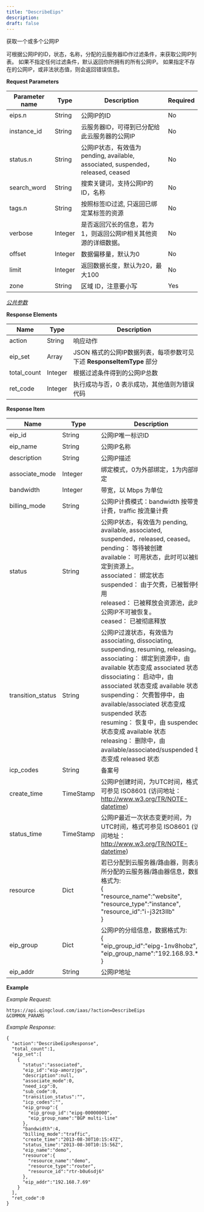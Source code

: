 ```yaml
---
title: "DescribeEips"
description: 
draft: false
---
```




获取一个或多个公网IP

可根据公网IP的ID，状态，名称，分配的云服务器ID作过滤条件，来获取公网IP列表。 如果不指定任何过滤条件，默认返回你所拥有的所有公网IP。 如果指定不存在的公网IP，或非法状态值，则会返回错误信息。

**Request Parameters**

| Parameter name | Type | Description | Required |
| --- | --- | --- | --- |
| eips.n | String | 公网IP的ID | No |
| instance_id | String | 云服务器ID，可得到已分配给此云服务器的公网IP | No |
| status.n | String | 公网IP状态，有效值为 pending, available, associated, suspended，released, ceased | No |
| search_word | String | 搜索关键词，支持公网IP的ID，名称 | No |
| tags.n | String | 按照标签ID过滤, 只返回已绑定某标签的资源 | No |
| verbose | Integer | 是否返回冗长的信息，若为1，则返回公网IP相关其他资源的详细数据。 | No |
| offset | Integer | 数据偏移量，默认为0 | No |
| limit | Integer | 返回数据长度，默认为20，最大100 | No |
| zone | String | 区域 ID，注意要小写 | Yes |

[_公共参数_](../../../parameters/)

**Response Elements**

| Name | Type | Description |
| --- | --- | --- |
| action | String | 响应动作 |
| eip_set | Array | JSON 格式的公网IP数据列表，每项参数可见下述 **ResponseItemType** 部分 |
| total_count | Integer | 根据过滤条件得到的公网IP总数 |
| ret_code | Integer | 执行成功与否，0 表示成功，其他值则为错误代码 |

**Response Item**

| Name | Type | Description |
| --- | --- | --- |
| eip_id | String | 公网IP唯一标识ID |
| eip_name | String | 公网IP名称 |
| description | String | 公网IP描述 |
| associate_mode | Integer | 绑定模式，0为外部绑定，1为内部绑定 |
| bandwidth | Integer | 带宽，以 Mbps 为单位 |
| billing_mode | String | 公网IP计费模式：bandwidth 按带宽计费，traffic 按流量计费 |
| status | String | 公网IP状态，有效值为 pending, available, associated, suspended，released, ceased。<br/>pending： 等待被创建<br/>available： 可用状态，此时可以被绑定到资源上。<br/>associated： 绑定状态<br/>suspended： 由于欠费，已被暂停使用<br/>released： 已被释放会资源池，此时公网IP不可被恢复。<br/>ceased： 已被彻底释放 |
| transition_status | String | 公网IP过渡状态，有效值为 associating, dissociating, suspending, resuming, releasing。<br/>associating： 绑定到资源中，由 available 状态变成 associated 状态<br/>dissociating： 启动中，由 associated 状态变成 available 状态<br/>suspending： 欠费暂停中，由 available/associated 状态变成 suspended 状态<br/>resuming： 恢复中，由 suspended 状态变成 available 状态<br/>releasing： 删除中，由 available/associated/suspended 状态变成 released 状态 |
| icp_codes | String | 备案号 |
| create_time | TimeStamp | 公网IP创建时间，为UTC时间，格式可参见 ISO8601 (访问地址：http://www.w3.org/TR/NOTE-datetime)|
| status_time | TimeStamp | 公网IP最近一次状态变更时间，为UTC时间，格式可参见 ISO8601 (访问地址：http://www.w3.org/TR/NOTE-datetime)|
| resource | Dict | 若已分配到云服务器/路由器，则表示所分配的云服务器/路由器信息，数据格式为:<br/>{<br/> "resource_name":"website",<br/> "resource_type":"instance",<br/> "resource_id":"i-j32t3llb"<br/>} |
| eip_group | Dict | 公网IP的分组信息，数据格式为:<br/>{<br/>  "eip_group_id":"eipg-1nv8hobz",<br/>  "eip_group_name":"192.168.93.*"<br/>} |
| eip_addr | String | 公网IP地址 |

**Example**

_Example Request_:

```
https://api.qingcloud.com/iaas/?action=DescribeEips
&COMMON_PARAMS
```

_Example Response_:

```
{
  "action":"DescribeEipsResponse",
  "total_count":1,
  "eip_set":[
    {
      "status":"associated",
      "eip_id":"eip-amorzjgv",
      "description":null,
      "associate_mode":0,
      "need_icp":0,
      "sub_code":0,
      "transition_status":"",
      "icp_codes":"",
      "eip_group":{
        "eip_group_id":"eipg-00000000",
        "eip_group_name":"BGP multi-line"
      },
      "bandwidth":4,
      "billing_mode":"traffic",
      "create_time":"2013-08-30T10:15:47Z",
      "status_time":"2013-08-30T10:15:56Z",
      "eip_name":"demo",
      "resource":{
        "resource_name":"demo",
        "resource_type":"router",
        "resource_id":"rtr-b0u6sdj6"
      },
      "eip_addr":"192.168.7.69"
    }
  ],
  "ret_code":0
}
```
